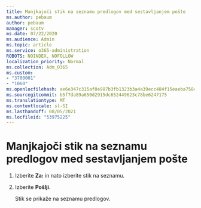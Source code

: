```yaml
---
title: Manjkajoči stik na seznamu predlogov med sestavljanjem pošte
ms.author: pebaum
author: pebaum
manager: scotv
ms.date: 07/22/2020
ms.audience: Admin
ms.topic: article
ms.service: o365-administration
ROBOTS: NOINDEX, NOFOLLOW
localization_priority: Normal
ms.collection: Adm_O365
ms.custom:
- "3700001"
- "1060"
ms.openlocfilehash: ae6e347c315af0e987b3fb1323b3a4a39ecc484f15eaeba75840b5ab134cc4d1
ms.sourcegitcommit: b5f7da89a650d2915dc652449623c78be6247175
ms.translationtype: MT
ms.contentlocale: sl-SI
ms.lasthandoff: 08/05/2021
ms.locfileid: "53975225"
---
```

# <a name="missing-contact-in-suggestion-list-while-composing-mail"></a>Manjkajoči stik na seznamu predlogov med sestavljanjem pošte

1. Izberite **Za:** in nato izberite stik na seznamu.
2. Izberite **Pošlji**.

    Stik se prikaže na seznamu predlogov.